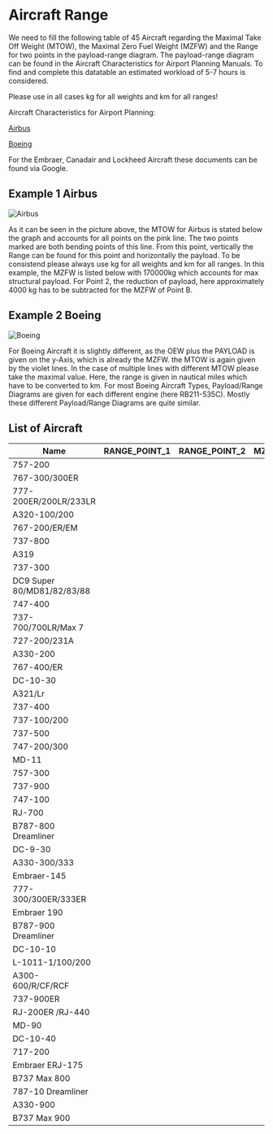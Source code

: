 # Aircraft Range

We need to fill the following table of 45 Aircraft regarding the Maximal Take Off Weight (MTOW), the Maximal Zero Fuel Weight (MZFW) and the Range for two points in the payload-range diagram. 
The payload-range diagram can be found in the Aircraft Characteristics for Airport Planning Manuals. 
To find and complete this datatable an estimated workload of 5-7 hours is considered. 

Please use in all cases kg for all weights and km for all ranges!

Aircraft Characteristics for Airport Planning:

[Airbus](https://www.airbus.com/en/airport-operations-and-technical-data/aircraft-characteristics) 

[Boeing](https://www.boeing.com/commercial/airports/plan_manuals.page)

For the Embraer, Canadair and Lockheed Aircraft these documents can be found via Google.

## Example 1 Airbus

![Airbus](airbus.png)

As it can be seen in the picture above, the MTOW for Airbus is stated below the graph and accounts for all points on the pink line.
The two points marked are both bending points of this line. From this point, vertically the Range can be found for this point and horizontally the payload. 
To be consistend please always use kg for all weights and km for all ranges. 
In this example, the MZFW is listed below with 170000kg which accounts for max structural payload. 
For Point 2, the reduction of payload, here approximately 4000 kg has to be subtracted for the MZFW of Point B. 
## Example 2 Boeing

![Boeing](boeing.png)

For Boeing Aircraft it is slightly different, as the OEW plus the PAYLOAD is given 
on the y-Axis, which is already the MZFW. the MTOW is again given by the violet lines. In the case of multiple lines with different MTOW please take the maximal value. 
Here, the range is given in nautical miles which have to be converted to km. 
For most Boeing Aircraft Types, Payload/Range Diagrams are given for each different engine (here RB211-535C). Mostly these different Payload/Range Diagrams are quite similar. 

## List of Aircraft

| Name                                              | RANGE_POINT_1 | RANGE_POINT_2 | MZFW_POINT_1 | MZFW_POINT_2 | MTOW |
|---------------------------------------------------|---------------|---------------|--------------|--------------|------|
| 757-200                                           |               |               |              |              |      |
| 767-300/300ER                                     |               |               |              |              |      |
| 777-200ER/200LR/233LR                             |               |               |              |              |      |
| A320-100/200                                      |               |               |              |              |      |
| 767-200/ER/EM                                     |               |               |              |              |      |
| 737-800                                           |               |               |              |              |      |
| A319                                              |               |               |              |              |      |
| 737-300                                           |               |               |              |              |      |
| DC9 Super 80/MD81/82/83/88                        |               |               |              |              |      |
| 747-400                                           |               |               |              |              |      |
| 737-700/700LR/Max 7                               |               |               |              |              |      |
| 727-200/231A                                      |               |               |              |              |      |
| A330-200                                          |               |               |              |              |      |
| 767-400/ER                                        |               |               |              |              |      |
| DC-10-30                                          |               |               |              |              |      |
| A321/Lr                                           |               |               |              |              |      |
| 737-400                                           |               |               |              |              |      |
| 737-100/200                                       |               |               |              |              |      |
| 737-500                                           |               |               |              |              |      |
| 747-200/300                                       |               |               |              |              |      |
| MD-11                                             |               |               |              |              |      |
| 757-300                                           |               |               |              |              |      |
| 737-900                                           |               |               |              |              |      |
| 747-100                                           |               |               |              |              |      |
| RJ-700                                            |               |               |              |              |      |
| B787-800 Dreamliner                               |               |               |              |              |      |
| DC-9-30                                           |               |               |              |              |      |
| A330-300/333                                      |               |               |              |              |      |
| Embraer-145                                       |               |               |              |              |      |
| 777-300/300ER/333ER                               |               |               |              |              |      |
| Embraer 190                                       |               |               |              |              |      |
| B787-900 Dreamliner                               |               |               |              |              |      |
| DC-10-10                                          |               |               |              |              |      |
| L-1011-1/100/200                                  |               |               |              |              |      |
| A300-600/R/CF/RCF                                 |               |               |              |              |      |
| 737-900ER                                         |               |               |              |              |      |
| RJ-200ER /RJ-440                                  |               |               |              |              |      |
| MD-90                                             |               |               |              |              |      |
| DC-10-40                                          |               |               |              |              |      |
| 717-200                                           |               |               |              |              |      |
| Embraer ERJ-175                                   |               |               |              |              |      |
| B737 Max 800                                      |               |               |              |              |      |
| 787-10 Dreamliner                                 |               |               |              |              |      |
| A330-900                                          |               |               |              |              |      |
| B737 Max 900                                      |               |               |              |              |      |
